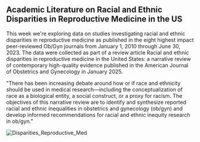 ## Academic Literature on Racial and Ethnic Disparities in Reproductive Medicine in the US

This week we're exploring data on studies investigating racial and ethnic disparities in reproductive medicine as published in the eight highest impact peer-reviewed Ob/Gyn journals from January 1, 2010 through June 30, 2023. The data were collected as part of a review article Racial and ethnic disparities in reproductive medicine in the United States: a narrative review of contemporary high-quality evidence published in the American Journal of Obstetrics and Gynecology in January 2025.

"There has been increasing debate around how or if race and ethnicity should be used in medical research—including the conceptualization of race as a biological entity, a social construct, or a proxy for racism. The objectives of this narrative review are to identify and synthesize reported racial and ethnic inequalities in obstetrics and gynecology (ob/gyn) and develop informed recommendations for racial and ethnic inequity research in ob/gyn."

![Disparities_Reproductive_Med](https://github.com/user-attachments/assets/4766ff7d-df59-49ae-86e3-82e299abe27b)
